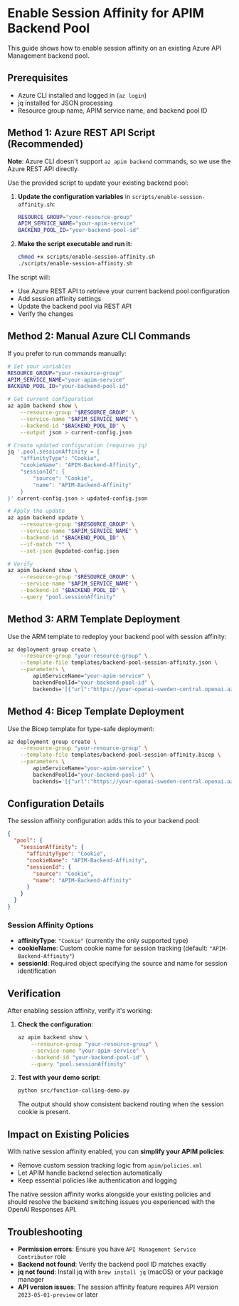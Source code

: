 # Enable Session Affinity for APIM Backend Pool

This guide shows how to enable session affinity on an existing Azure API Management backend pool.

## Prerequisites

- Azure CLI installed and logged in (`az login`)
- jq installed for JSON processing
- Resource group name, APIM service name, and backend pool ID

## Method 1: Azure REST API Script (Recommended)

**Note**: Azure CLI doesn't support `az apim backend` commands, so we use the Azure REST API directly.

Use the provided script to update your existing backend pool:

1. **Update the configuration variables** in `scripts/enable-session-affinity.sh`:
   ```bash
   RESOURCE_GROUP="your-resource-group"
   APIM_SERVICE_NAME="your-apim-service"
   BACKEND_POOL_ID="your-backend-pool-id"
   ```

2. **Make the script executable and run it**:
   ```bash
   chmod +x scripts/enable-session-affinity.sh
   ./scripts/enable-session-affinity.sh
   ```

The script will:
- Use Azure REST API to retrieve your current backend pool configuration
- Add session affinity settings
- Update the backend pool via REST API
- Verify the changes

## Method 2: Manual Azure CLI Commands

If you prefer to run commands manually:

```bash
# Set your variables
RESOURCE_GROUP="your-resource-group"
APIM_SERVICE_NAME="your-apim-service"
BACKEND_POOL_ID="your-backend-pool-id"

# Get current configuration
az apim backend show \
    --resource-group "$RESOURCE_GROUP" \
    --service-name "$APIM_SERVICE_NAME" \
    --backend-id "$BACKEND_POOL_ID" \
    --output json > current-config.json

# Create updated configuration (requires jq)
jq '.pool.sessionAffinity = {
    "affinityType": "Cookie",
    "cookieName": "APIM-Backend-Affinity",
    "sessionId": {
        "source": "Cookie",
        "name": "APIM-Backend-Affinity"
    }
}' current-config.json > updated-config.json

# Apply the update
az apim backend update \
    --resource-group "$RESOURCE_GROUP" \
    --service-name "$APIM_SERVICE_NAME" \
    --backend-id "$BACKEND_POOL_ID" \
    --if-match "*" \
    --set-json @updated-config.json

# Verify
az apim backend show \
    --resource-group "$RESOURCE_GROUP" \
    --service-name "$APIM_SERVICE_NAME" \
    --backend-id "$BACKEND_POOL_ID" \
    --query "pool.sessionAffinity"
```

## Method 3: ARM Template Deployment

Use the ARM template to redeploy your backend pool with session affinity:

```bash
az deployment group create \
    --resource-group "your-resource-group" \
    --template-file templates/backend-pool-session-affinity.json \
    --parameters \
        apimServiceName="your-apim-service" \
        backendPoolId="your-backend-pool-id" \
        backends='[{"url":"https://your-openai-sweden-central.openai.azure.com"},{"url":"https://your-openai-east-us.openai.azure.com"}]'
```

## Method 4: Bicep Template Deployment

Use the Bicep template for type-safe deployment:

```bash
az deployment group create \
    --resource-group "your-resource-group" \
    --template-file templates/backend-pool-session-affinity.bicep \
    --parameters \
        apimServiceName="your-apim-service" \
        backendPoolId="your-backend-pool-id" \
        backends='[{"url":"https://your-openai-sweden-central.openai.azure.com"},{"url":"https://your-openai-east-us.openai.azure.com"}]'
```

## Configuration Details

The session affinity configuration adds this to your backend pool:

```json
{
  "pool": {
    "sessionAffinity": {
      "affinityType": "Cookie",
      "cookieName": "APIM-Backend-Affinity",
      "sessionId": {
        "source": "Cookie",
        "name": "APIM-Backend-Affinity"
      }
    }
  }
}
```

### Session Affinity Options

- **affinityType**: `"Cookie"` (currently the only supported type)
- **cookieName**: Custom cookie name for session tracking (default: `"APIM-Backend-Affinity"`)
- **sessionId**: Required object specifying the source and name for session identification

## Verification

After enabling session affinity, verify it's working:

1. **Check the configuration**:
   ```bash
   az apim backend show \
       --resource-group "your-resource-group" \
       --service-name "your-apim-service" \
       --backend-id "your-backend-pool-id" \
       --query "pool.sessionAffinity"
   ```

2. **Test with your demo script**:
   ```bash
   python src/function-calling-demo.py
   ```

   The output should show consistent backend routing when the session cookie is present.

## Impact on Existing Policies

With native session affinity enabled, you can **simplify your APIM policies**:

- Remove custom session tracking logic from `apim/policies.xml`
- Let APIM handle backend selection automatically
- Keep essential policies like authentication and logging

The native session affinity works alongside your existing policies and should resolve the backend switching issues you experienced with the OpenAI Responses API.

## Troubleshooting

- **Permission errors**: Ensure you have `API Management Service Contributor` role
- **Backend not found**: Verify the backend pool ID matches exactly
- **jq not found**: Install jq with `brew install jq` (macOS) or your package manager
- **API version issues**: The session affinity feature requires API version `2023-05-01-preview` or later